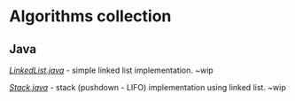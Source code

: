 # Algorithms collection

## Java

[*LinkedList.java*](./java/LinkedList.java) - simple linked list implementation. ~wip

[*Stack.java*](./java/Stack.java) - stack (pushdown - LIFO) implementation using linked list. ~wip

